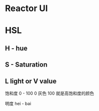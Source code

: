 # Reactor UI

# HSL

## H - hue

## S - Saturation

## L light or V value

饱和度 0 - 100
0 灰色 100 就是高饱和度的颜色

明度
hei - bai
